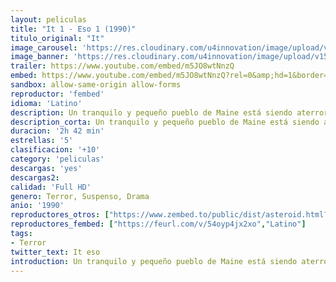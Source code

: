 ```yaml
---
layout: peliculas
title: "It 1 - Eso 1 (1990)"
titulo_original: "It"
image_carousel: 'https://res.cloudinary.com/u4innovation/image/upload/v1563340274/it-1990-poster-min_znspbu.jpg'
image_banner: 'https://res.cloudinary.com/u4innovation/image/upload/v1563340275/it-1990-banner-min_o1xlbp.jpg'
trailer: https://www.youtube.com/embed/m5JO8wtNnzQ
embed: https://www.youtube.com/embed/m5JO8wtNnzQ?rel=0&amp;hd=1&border=0&wmode=opaque&enablejsapi=1&modestbranding=1&controls=1&showinfo=1
sandbox: allow-same-origin allow-forms
reproductor: 'fembed'
idioma: 'Latino'
description: Un tranquilo y pequeño pueblo de Maine está siendo aterrorizado por una fuerza malévola oculta tras la máscara de un payaso, y que tan sólo se la conoce como "It". Tras sus primeras víctimas, una pandilla formada por siete amigos de la infancia deciden volver a reunirse para atacar el mal y destruirlo, intentando librar así del terror a su pueblo natal.
description_corta: Un tranquilo y pequeño pueblo de Maine está siendo aterrorizado por una fuerza malévola oculta tras la máscara de un payaso, y que tan sólo se la conoce como "It". Tras sus primeras víctimas, una pandilla formada por siete amigos de la infancia deciden volver a reunirse para atacar el mal y destruirlo, intentando librar así del terror a su pueblo natal.
duracion: '2h 42 min'
estrellas: '5'
clasificacion: '+10'
category: 'peliculas'
descargas: 'yes'
descargas2:
calidad: 'Full HD'
genero: Terror, Suspenso, Drama
anio: '1990'
reproductores_otros: ["https://www.zembed.to/public/dist/asteroid.html?id=5444d1c0da02827130dc8843738b2d25&title=It","Latino"]
reproductores_fembed: ["https://feurl.com/v/54oyp4jx2xo","Latino"]
tags:
- Terror
twitter_text: It eso
introduction: Un tranquilo y pequeño pueblo de Maine está siendo aterrorizado por una fuerza malévola oculta tras la máscara de un payaso, y que tan sólo se la conoce como "It". Tras sus primeras víctimas, una pandilla formada por siete amigos de la infancia deciden volver a reunirse para atacar el mal y destruirlo, intentando librar así del terror a su pueblo natal.
---
```



 







